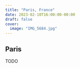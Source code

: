 ```yaml
---
title: "Paris, France"
date: 2023-02-10T16:00:00-00:00
draft: false
cover:
  image: "IMG_5684.jpg"
---
```


## Paris

TODO
